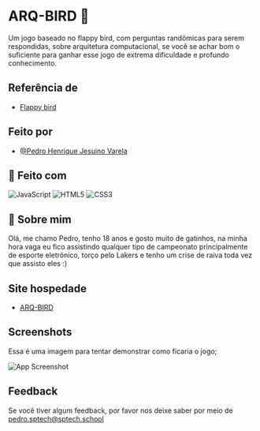 
# ARQ-BIRD :hatched_chick:

Um jogo baseado no flappy bird, com perguntas randômicas para serem respondidas, sobre arquitetura computacional, se você se achar bom o suficiente para ganhar esse jogo de extrema dificuldade e profundo conhecimento.





## Referência de

 - [Flappy bird](https://flappybird.io/)
 


## Feito por

- [@Pedro Henrique Jesuino Varela](https://github.com/Pedro-Jsn)


## 🔗 Feito com
![JavaScript](https://img.shields.io/badge/javascript-%23323330.svg?style=for-the-badge&logo=javascript&logoColor=%23F7DF1E)
![HTML5](https://img.shields.io/badge/html5-%23E34F26.svg?style=for-the-badge&logo=html5&logoColor=white)
![CSS3](https://img.shields.io/badge/css3-%231572B6.svg?style=for-the-badge&logo=css3&logoColor=white)


## 🚀 Sobre mim

Olá, me chamo Pedro, tenho 18 anos e gosto muito de gatinhos, na minha hora vaga eu fico assistindo qualquer tipo de campeonato principalmente de esporte eletrônico, torço pelo Lakers e tenho um crise de raiva toda vez que assisto eles :)

## Site hospedade

- [ARQ-BIRD](https://pedro-jsn.github.io/ARQ-BIRD/)

## Screenshots

Essa é uma imagem para tentar demonstrar como ficaria o jogo;

![App Screenshot](https://i.imgur.com/Xpk2441.png)


## Feedback

Se você tiver algum feedback, por favor nos deixe saber por meio de pedro.sptech@sptech.school


